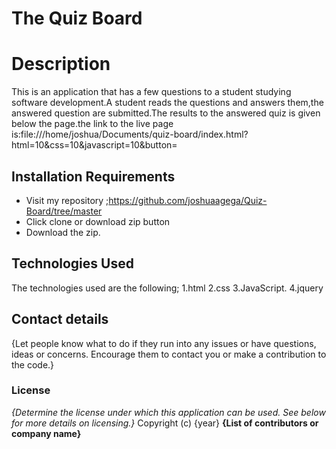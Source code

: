 # The Quiz Board

# Description
This is an application that has a few questions to a student studying software development.A student reads the questions and answers them,the answered question are submitted.The results to the answered quiz is given below the page.the link to the live page is:file:///home/joshua/Documents/quiz-board/index.html?html=10&css=10&javascript=10&button=
## Installation Requirements
* Visit my repository ;https://github.com/joshuaagega/Quiz-Board/tree/master
* Click clone or download zip button
* Download the zip.
## Technologies Used
The technologies used are the following;
 1.html
 2.css
 3.JavaScript.
 4.jquery
## Contact details
{Let people know what to do if they run into any issues or have questions, ideas or concerns.  Encourage them to contact you or make a contribution to the code.}
### License
*{Determine the license under which this application can be used.  See below for more details on licensing.}*
Copyright (c) {year} **{List of contributors or company name}**
